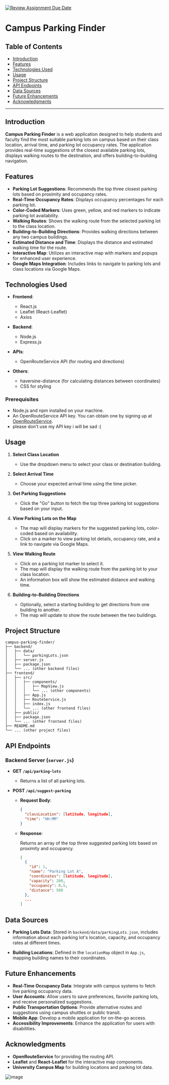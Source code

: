 [![Review Assignment Due Date](https://classroom.github.com/assets/deadline-readme-button-22041afd0340ce965d47ae6ef1cefeee28c7c493a6346c4f15d667ab976d596c.svg)](https://classroom.github.com/a/_U2QbDVP)



# Campus Parking Finder

## Table of Contents

- [Introduction](#introduction)
- [Features](#features)
- [Technologies Used](#technologies-used)
- [Usage](#usage)
- [Project Structure](#project-structure)
- [API Endpoints](#api-endpoints)
- [Data Sources](#data-sources)
- [Future Enhancements](#future-enhancements)
- [Acknowledgments](#acknowledgments)

---

## Introduction

**Campus Parking Finder** is a web application designed to help students and faculty find the most suitable parking lots on campus based on their class location, arrival time, and parking lot occupancy rates. The application provides real-time suggestions of the closest available parking lots, displays walking routes to the destination, and offers building-to-building navigation.

## Features

- **Parking Lot Suggestions**: Recommends the top three closest parking lots based on proximity and occupancy rates.
- **Real-Time Occupancy Rates**: Displays occupancy percentages for each parking lot.
- **Color-Coded Markers**: Uses green, yellow, and red markers to indicate parking lot availability.
- **Walking Routes**: Shows the walking route from the selected parking lot to the class location.
- **Building-to-Building Directions**: Provides walking directions between any two campus buildings.
- **Estimated Distance and Time**: Displays the distance and estimated walking time for the route.
- **Interactive Map**: Utilizes an interactive map with markers and popups for enhanced user experience.
- **Google Maps Integration**: Includes links to navigate to parking lots and class locations via Google Maps.

## Technologies Used

- **Frontend**:
  - React.js
  - Leaflet (React-Leaflet)
  - Axios

- **Backend**:
  - Node.js
  - Express.js

- **APIs**:
  - OpenRouteService API (for routing and directions)

- **Others**:
  - haversine-distance (for calculating distances between coordinates)
  - CSS for styling

### Prerequisites

- Node.js and npm installed on your machine.
- An OpenRouteService API key. You can obtain one by signing up at [OpenRouteService](https://openrouteservice.org/dev/#/signup).
- please don't use my API key i will be sad :(

## Usage

1. **Select Class Location**

   - Use the dropdown menu to select your class or destination building.

2. **Select Arrival Time**

   - Choose your expected arrival time using the time picker.

3. **Get Parking Suggestions**

   - Click the "Go" button to fetch the top three parking lot suggestions based on your input.

4. **View Parking Lots on the Map**

   - The map will display markers for the suggested parking lots, color-coded based on availability.
   - Click on a marker to view parking lot details, occupancy rate, and a link to navigate via Google Maps.

5. **View Walking Route**

   - Click on a parking lot marker to select it.
   - The map will display the walking route from the parking lot to your class location.
   - An information box will show the estimated distance and walking time.

6. **Building-to-Building Directions**

   - Optionally, select a starting building to get directions from one building to another.
   - The map will update to show the route between the two buildings.

## Project Structure

```
campus-parking-finder/
├── backend/
│   ├── data/
│   │   └── parkingLots.json
│   ├── server.js
│   ├── package.json
│   └── ... (other backend files)
├── frontend/
│   ├── src/
│   │   ├── components/
│   │   │   ├── MapView.js
│   │   │   └── ... (other components)
│   │   ├── App.js
│   │   ├── RouteService.js
│   │   ├── index.js
│   │   └── ... (other frontend files)
│   ├── public/
│   ├── package.json
│   └── ... (other frontend files)
├── README.md
└── ... (other project files)
```

## API Endpoints

### **Backend Server (`server.js`)**

- **GET `/api/parking-lots`**

  - Returns a list of all parking lots.

- **POST `/api/suggest-parking`**

  - **Request Body**:

    ```json
    {
      "classLocation": [latitude, longitude],
      "time": "HH:MM"
    }
    ```

  - **Response**:

    Returns an array of the top three suggested parking lots based on proximity and occupancy.

    ```json
    [
      {
        "id": 1,
        "name": "Parking Lot A",
        "coordinates": [latitude, longitude],
        "capacity": 200,
        "occupancy": 0.5,
        "distance": 500
      },
      ...
    ]
    ```

## Data Sources

- **Parking Lots Data**: Stored in `backend/data/parkingLots.json`, includes information about each parking lot's location, capacity, and occupancy rates at different times.

- **Building Locations**: Defined in the `locationMap` object in `App.js`, mapping building names to their coordinates.

## Future Enhancements

- **Real-Time Occupancy Data**: Integrate with campus systems to fetch live parking occupancy data.
- **User Accounts**: Allow users to save preferences, favorite parking lots, and receive personalized suggestions.
- **Public Transportation Options**: Provide alternative routes and suggestions using campus shuttles or public transit.
- **Mobile App**: Develop a mobile application for on-the-go access.
- **Accessibility Improvements**: Enhance the application for users with disabilities.

## Acknowledgments

- **OpenRouteService** for providing the routing API.
- **Leaflet** and **React-Leaflet** for the interactive map components.
- **University Campus Map** for building locations and parking lot data.





![image](https://github.com/user-attachments/assets/a457a785-b247-4465-ad65-450669e4251c)
